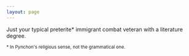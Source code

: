 ```yaml
---
layout: page
---
```

<p class="lead">Just your typical preterite* immigrant combat veteran with a literature degree.</p>

<small>* In Pynchon's religious sense, not the grammatical one.</small>

